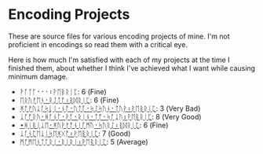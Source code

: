 # Encoding Projects

These are source files for various encoding projects of mine. I'm not proficient in encodings so read them with a critical eye. 

Here is how much I'm satisfied with each of my projects at the time I finished them, about whether I think I've achieved what I want while causing minimum damage.  

* ᚹᚪᛏᚪ᛫​᛫​᛫᛬​ᚹᛖᛒᚱᛁᛈ​: 6 (Fine)
* [ᛖᚱᚢᚠᛖᚾ᛫​ᚱᛇᛏᚩ᛬​ᛒᛞᚱᛁᛈ](2025/ᛖᚱᚢᚠᛖᚾ᛫​ᚱᛇᛏᚩ᛬​ᛒᛞᚱᛁᛈ): 6 (Fine)
* [ᛡᚩᚠᚢᛣᚪᛋᚳᛁ᛫​ᚾᚩ᛫​ᚢᛏᚪ᛫​ᛋᛇᛋᚢᚾ᛫​ᛏᚢᚹ᛬​ᚹᛖᛒᚱᛁᛈ](2025/ᛡᚩᚠᚢᛣᚪᛋᚳᛁ᛫​ᚾᚩ᛫​ᚢᛏᚪ᛫​ᛋᛇᛋᚢᚾ᛫​ᛏᚢᚹ᛬​ᚹᛖᛒᚱᛁᛈ): 3 (Very Bad)
* [ᛣᚪᚩᚱᚢ᛫​ᚻᚪᚾᚪ᛫​ᚹᚪ᛫​ᚱᛁᚾ᛫​ᛏᚩ᛫​ᛋᚪᛣᚢ᛬​ᚹᛖᛒᚱᛁᛈ](2025/ᛣᚪᚩᚱᚢ᛫​ᚻᚪᚾᚪ᛫​ᚹᚪ᛫​ᚱᛁᚾ᛫​ᛏᚩ᛫​ᛋᚪᛣᚢ᛬​ᚹᛖᛒᚱᛁᛈ): 8 (Very Good)
* [᛭​ᚻᛁᛒᛁᛣᛖ᛫​ᛡᚢᚹᚠᚩᚾᛁᚪᛗᚢ᛫​ᛋᚢᚱᛇ᛬​ᛒᛞᚱᛁᛈ](2025/᛭​ᚻᛁᛒᛁᛣᛖ᛫​ᛡᚢᚹᚠᚩᚾᛁᚪᛗᚢ᛫​ᛋᚢᚱᛇ᛬​ᛒᛞᚱᛁᛈ): 6 (Fine)
* [ᛣᚪᚾᛈᛖᛣᛁᛋᛖᛡᚷᚩ᛬​ᚹᛖᛒᚱᛁᛈ](2025/ᛣᚪᚾᛈᛖᛣᛁᛋᛖᛡᚷᚩ᛬​ᚹᛖᛒᚱᛁᛈ): 7 (Good)
* [ᛗᚩᛗᛖᚾᛏᚪᚱᛁ᛫​ᚱᛁᚱᛁ᛬​ᚹᛖᛒᚱᛁᛈ](2025/ᛗᚩᛗᛖᚾᛏᚪᚱᛁ᛫​ᚱᛁᚱᛁ᛬​ᚹᛖᛒᚱᛁᛈ): 5 (Average)

